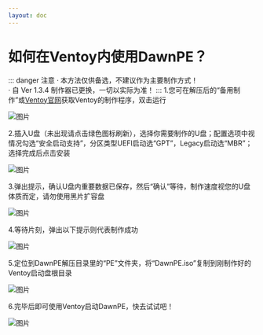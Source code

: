 ```yaml
---
layout: doc
---
```

# 如何在Ventoy内使用DawnPE？
::: danger 注意
· 本方法仅供备选，不建议作为主要制作方式！<br>
· 自 Ver 1.3.4 制作器已更换，一切以实际为准！
:::
1.您可在解压后的“备用制作”或[Ventoy官网](https://www.ventoy.net)获取Ventoy的制作程序，双击运行

![图片](https://i.imgtg.com/2023/08/01/OnbGLC.png)

2.插入U盘（未出现请点击绿色图标刷新），选择你需要制作的U盘；配置选项中视情况勾选“安全启动支持”，分区类型UEFI启动选“GPT”，Legacy启动选“MBR”；选择完成后点击安装
  
![图片](https://i.imgtg.com/2023/08/01/OnbENN.png)

3.弹出提示，确认U盘内重要数据已保存，然后“确认”等待，制作速度视您的U盘体质而定，请勿使用黑片扩容盘

![图片](https://i.imgtg.com/2023/08/01/OnbLOS.png)

4.等待片刻，弹出以下提示则代表制作成功

![图片](https://i.imgtg.com/2023/08/01/OnbDda.png)

5.定位到DawnPE解压目录里的“PE”文件夹，将“DawnPE.iso”复制到刚制作好的Ventoy启动盘根目录

![图片](https://i.imgtg.com/2023/08/01/Onb4vK.png)

6.完毕后即可使用Ventoy启动DawnPE，快去试试吧！

![图片](https://i.imgtg.com/2023/08/01/OnbQuL.png)